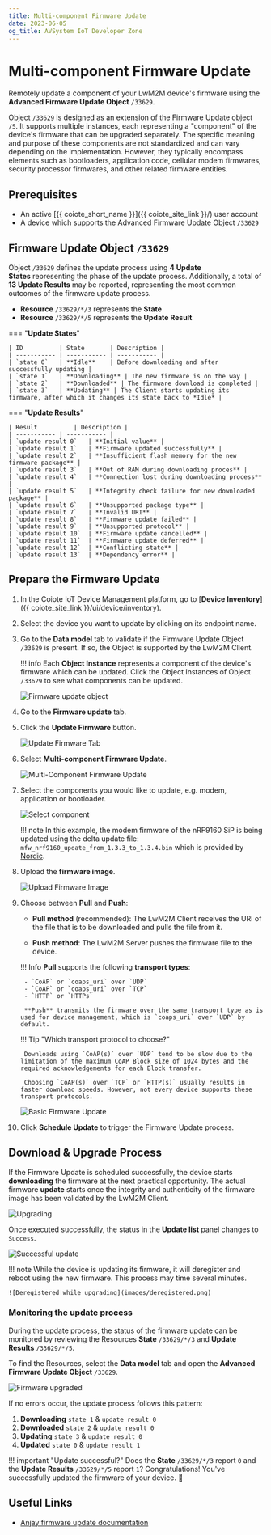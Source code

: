 ```yaml
---
title: Multi-component Firmware Update
date: 2023-06-05
og_title: AVSystem IoT Developer Zone
---
```


# Multi-component Firmware Update

Remotely update a component of your LwM2M device's firmware using the **Advanced Firmware Update Object** `/33629`.

Object `/33629` is designed as an extension of the Firmware Update object `/5`. It supports multiple instances, each representing a "component" of the device's firmware that can be upgraded separately. The specific meaning and purpose of these components are not standardized and can vary depending on the implementation. However, they typically encompass elements such as bootloaders, application code, cellular modem firmwares, security processor firmwares, and other related firmware entities.

## Prerequisites

- An active [{{ coiote_short_name }}]({{ coiote_site_link }}/) user account
- A device which supports the Advanced Firmware Update Object `/33629`

## Firmware Update Object `/33629`

Object `/33629` defines the update process using **4 Update States** representing the phase of the update process. Additionally, a total of **13 Update Results** may be reported, representing the most common outcomes of the firmware update process.

* **Resource** `/33629/*/3` represents the **State**
* **Resource** `/33629/*/5` represents the **Update Result**

=== "**Update States**"

    | ID          | State       | Description |
    | ----------- | ----------- | ----------- |
    | `state 0`   | **Idle**    | Before downloading and after successfully updating |
    | `state 1`   | **Downloading** | The new firmware is on the way |
    | `state 2`   | **Downloaded** | The firmware download is completed |
    | `state 3`   | **Updating** | The Client starts updating its firmware, after which it changes its state back to *Idle* |

=== "**Update Results**"

    | Result          | Description |
    | ----------- | ----------- |
    | `update result 0`   | **Initial value** |
    | `update result 1`   | **Firmware updated successfully** |
    | `update result 2`   | **Insufficient flash memory for the new firmware package** |
    | `update result 3`   | **Out of RAM during downloading proces** |
    | `update result 4`   | **Connection lost during downloading process** |
    | `update result 5`   | **Integrity check failure for new downloaded package** |
    | `update result 6`   | **Unsupported package type** |
    | `update result 7`   | **Invalid URI** |
    | `update result 8`   | **Firmware update failed** |
    | `update result 9`   | **Unsupported protocol** |
    | `update result 10`  | **Firmware update cancelled** |
    | `update result 11`  | **Firmware update deferred** |
    | `update result 12`  | **Conflicting state** |
    | `update result 13`  | **Dependency error** |

## Prepare the Firmware Update

1. In the Coiote IoT Device Management platform, go to [**Device Inventory**]({{ coiote_site_link }}/ui/device/inventory).

1. Select the device you want to update by clicking on its endpoint name.

1. Go to the **Data model** tab to validate if the Firmware Update Object `/33629` is present. If so, the Object is supported by the LwM2M Client.

    !!! info
        Each **Object Instance** represents a component of the device's firmware which can be updated. Click the Object Instances of Object `/33629` to see what components can be updated.

    ![Firmware update object](images/object-33629-instance0.png)

1. Go to the **Firmware update** tab.

1. Click the **Update Firmware** button.

    ![Update Firmware Tab](images/firmware-update-tab.png)

1. Select **Multi-component Firmware Update**.

    ![Multi-Component Firmware Update](images/multi-component.png)

1. Select the components you would like to update, e.g. modem, application or bootloader.

    ![Select component](images/select-component.png)

    !!! note
        In this example, the modem firmware of the nRF9160 SiP is being updated using the delta update file: `mfw_nrf9160_update_from_1.3.3_to_1.3.4.bin` which is provided by [Nordic](https://www.nordicsemi.com/Products/Development-hardware/nRF9160-DK/Download?lang=en#infotabs).

1. Upload the **firmware image**.

    ![Upload Firmware Image](images/upload.png)

1. Choose between **Pull** and **Push**:

    * **Pull method** (recommended): The LwM2M Client receives the URI of the file that is to be downloaded and pulls the file from it.

    * **Push method**: The LwM2M Server pushes the firmware file to the device.

    !!! Info
        **Pull** supports the following **transport types**:

        - `CoAP` or `coaps_uri` over `UDP`
        - `CoAP` or `coaps_uri` over `TCP`
        - `HTTP` or `HTTPs`

        **Push** transmits the firmware over the same transport type as is used for device management, which is `coaps_uri` over `UDP` by default.

    !!! Tip "Which transport protocol to choose?"

        Downloads using `CoAP(s)` over `UDP` tend to be slow due to the limitation of the maximum CoAP Block size of 1024 bytes and the required acknowledgements for each Block transfer.

        Choosing `CoAP(s)` over `TCP` or `HTTP(s)` usually results in faster download speeds. However, not every device supports these transport protocols.


    ![Basic Firmware Update](images/push-pull.png)


1. Click **Schedule Update** to trigger the Firmware Update process.

## Download & Upgrade Process

If the Firmware Update is scheduled successfully, the device starts **downloading** the firmware at the next practical opportunity. The actual firmware **update** starts once the integrity and authenticity of the firmware image has been validated by the LwM2M Client.

![Upgrading](images/in-progress.png)

Once executed successfully, the status in the **Update list** panel changes to `Success`.

![Successful update](images/success-multi.png)

!!! note
    While the device is updating its firmware, it will deregister and reboot using the new firmware. This process may time several minutes.

    ![Deregistered while upgrading](images/deregistered.png)

### Monitoring the update process

During the update process, the status of the firmware update can be monitored by reviewing the Resources **State** `/33629/*/3` and **Update Results** `/33629/*/5`.

To find the Resources, select the **Data model** tab and open the **Advanced Firmware Update Object** `/33629`.

![Firmware upgraded](images/object-33629-downloading.png)

If no errors occur, the update process follows this pattern:

1. **Downloading** `state 1` & `update result 0`
2. **Downloaded** `state 2` & `update result 0`
3. **Updating** `state 3` & `update result 0`
4. **Updated** `state 0` & `update result 1`

!!! important "Update successful?"
    Does the **State** `/33629/*/3` report `0` and the **Update Results** `/33629/*/5` report `1`? Congratulations! You've successfully updated the firmware of your device. 🎉


## Useful Links
- [Anjay firmware update documentation](https://avsystem.github.io/Anjay-doc/FirmwareUpdateTutorial/FU-AdvancedFirmwareUpdate.html)
